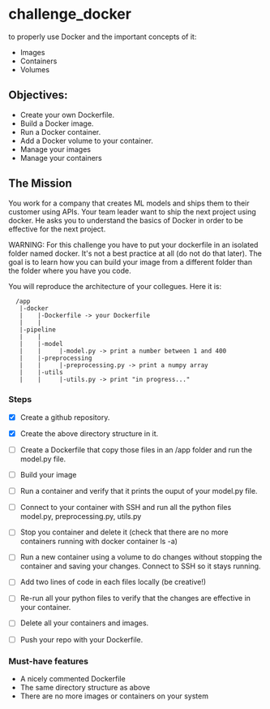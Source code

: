 # challenge_docker
to properly use Docker and the important concepts of it: 
* Images
* Containers
* Volumes

## Objectives:

* Create your own Dockerfile.
* Build a Docker image.
* Run a Docker container.
* Add a Docker volume to your container.
* Manage your images
* Manage your containers



## The Mission

You work for a company that creates ML models and ships them to their customer using APIs. Your team leader want to ship the next project using docker. He asks you to understand the basics of Docker in order to be effective for the next project.

WARNING: For this challenge you have to put your dockerfile in an isolated folder named docker. It's not a best practice at all (do not do that later). The goal is to learn how you can build your image from a different folder than the folder where you have you code.

You will reproduce the architecture of your collegues. Here it is:

      /app
       |-docker
       |    |-Dockerfile -> your Dockerfile
       |    |
       |-pipeline
       |    |
       |    |-model
       |    |     |-model.py -> print a number between 1 and 400
       |    |-preprocessing
       |    |     |-preprocessing.py -> print a numpy array
       |    |-utils
       |    |     |-utils.py -> print "in progress..."
    
### Steps
- [X] Create a github repository.
- [X] Create the above directory structure in it.
- [ ] Create a Dockerfile that copy those files in an /app folder and run the model.py file.
- [ ] Build your image
- [ ] Run a container and verify that it prints the ouput of your model.py file.
- [ ] Connect to your container with SSH and run all the python files model.py, preprocessing.py, utils.py
- [ ] Stop you container and delete it (check that there are no more containers running with docker container ls -a)
- [ ] Run a new container using a volume to do changes without stopping the container and saving your changes. Connect to SSH so it stays running.
- [ ] Add two lines of code in each files locally (be creative!)
- [ ] Re-run all your python files to verify that the changes are effective in your container.
- [ ] Delete all your containers and images.
- [ ] Push your repo with your Dockerfile.


### Must-have features
* A nicely commented Dockerfile
* The same directory structure as above
* There are no more images or containers on your system
    
    
